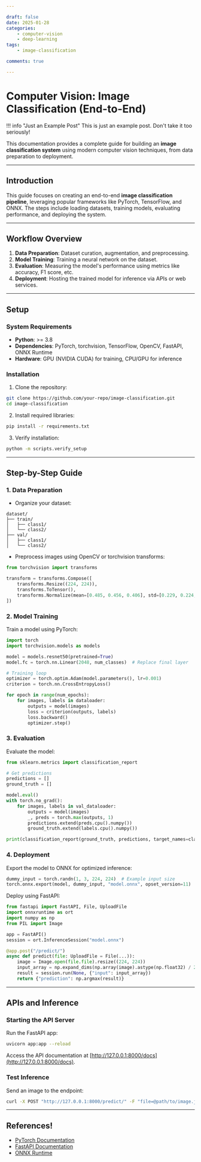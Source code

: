 ```yaml
---

draft: false 
date: 2025-01-28 
categories:
    - computer-vision
    - deep-learning
tags:
    - image-classification

comments: true

---
```


# Computer Vision: Image Classification (End-to-End)

!!! info "Just an Example Post"
    This is just an example post. Don't take it too seriously!

This documentation provides a complete guide for building an **image classification system** using modern computer vision techniques, from data preparation to deployment.

<!-- more -->

---

## Introduction

This guide focuses on creating an end-to-end **image classification pipeline**, leveraging popular frameworks like PyTorch, TensorFlow, and ONNX. The steps include loading datasets, training models, evaluating performance, and deploying the system.

---

## Workflow Overview

1. **Data Preparation**: Dataset curation, augmentation, and preprocessing.
2. **Model Training**: Training a neural network on the dataset.
3. **Evaluation**: Measuring the model's performance using metrics like accuracy, F1 score, etc.
4. **Deployment**: Hosting the trained model for inference via APIs or web services.

---

## Setup

### System Requirements

- **Python**: >= 3.8
- **Dependencies**: PyTorch, torchvision, TensorFlow, OpenCV, FastAPI, ONNX Runtime
- **Hardware**: GPU (NVIDIA CUDA) for training, CPU/GPU for inference

### Installation

1. Clone the repository:
```bash
git clone https://github.com/your-repo/image-classification.git
cd image-classification
```

2. Install required libraries:
```bash
pip install -r requirements.txt
```

3. Verify installation:
```bash
python -m scripts.verify_setup
```

---

## Step-by-Step Guide

### 1. Data Preparation

- Organize your dataset:
```plaintext
dataset/
├── train/
│   ├── class1/
│   └── class2/
├── val/
│   ├── class1/
│   └── class2/
```
- Preprocess images using OpenCV or torchvision transforms:
```python
from torchvision import transforms

transform = transforms.Compose([
    transforms.Resize((224, 224)),
    transforms.ToTensor(),
    transforms.Normalize(mean=[0.485, 0.456, 0.406], std=[0.229, 0.224, 0.225])
])
```

### 2. Model Training

Train a model using PyTorch:
```python
import torch
import torchvision.models as models

model = models.resnet50(pretrained=True)
model.fc = torch.nn.Linear(2048, num_classes)  # Replace final layer

# Training loop
optimizer = torch.optim.Adam(model.parameters(), lr=0.001)
criterion = torch.nn.CrossEntropyLoss()

for epoch in range(num_epochs):
    for images, labels in dataloader:
        outputs = model(images)
        loss = criterion(outputs, labels)
        loss.backward()
        optimizer.step()
```

### 3. Evaluation

Evaluate the model:
```python
from sklearn.metrics import classification_report

# Get predictions
predictions = []
ground_truth = []

model.eval()
with torch.no_grad():
    for images, labels in val_dataloader:
        outputs = model(images)
        _, preds = torch.max(outputs, 1)
        predictions.extend(preds.cpu().numpy())
        ground_truth.extend(labels.cpu().numpy())

print(classification_report(ground_truth, predictions, target_names=class_names))
```

### 4. Deployment

Export the model to ONNX for optimized inference:
```python
dummy_input = torch.randn(1, 3, 224, 224)  # Example input size
torch.onnx.export(model, dummy_input, "model.onnx", opset_version=11)
```

Deploy using FastAPI:
```python
from fastapi import FastAPI, File, UploadFile
import onnxruntime as ort
import numpy as np
from PIL import Image

app = FastAPI()
session = ort.InferenceSession("model.onnx")

@app.post("/predict/")
async def predict(file: UploadFile = File(...)):
    image = Image.open(file.file).resize((224, 224))
    input_array = np.expand_dims(np.array(image).astype(np.float32) / 255.0, axis=0)
    result = session.run(None, {"input": input_array})
    return {"prediction": np.argmax(result)}
```

---

## APIs and Inference

### Starting the API Server

Run the FastAPI app:
```bash
uvicorn app:app --reload
```

Access the API documentation at [http://127.0.0.1:8000/docs](http://127.0.0.1:8000/docs).

### Test Inference

Send an image to the endpoint:
```bash
curl -X POST "http://127.0.0.1:8000/predict/" -F "file=@path/to/image.jpg"
```

---

## References!

- [PyTorch Documentation](https://pytorch.org/docs/)
- [FastAPI Documentation](https://fastapi.tiangolo.com/)
- [ONNX Runtime](https://onnxruntime.ai/)
